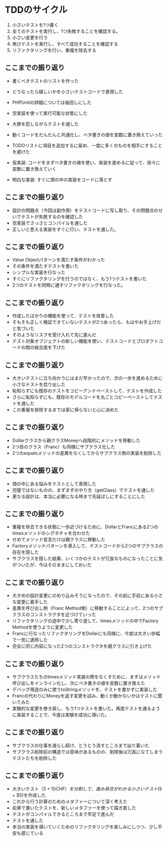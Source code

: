 # TDDのサイクル
1. 小さいテストを1つ書く
2. 全てのテストを実行し、1つ失敗することを確認する。
3. 小さい変更を行う
4. 再びテストを実行し、すべて成功することを確認する
5. リファクタリングを行い、重複を除去する

## ここまでの振り返り
* 書くべきテストのリストを作った
* どうなったら嬉しいかを小さいテストコードで表現した
* PHPUnitの詳細については後回しにした
* 空実装を使って実行可能な状態にした
* 大罪を犯しながらテストを通した
* 動くコードをだんだんと共通化し、ベタ書きの値を変数に置き換えていった
* TODOリストに項目を追加するに留め、一度に多くのものを相手にすることを避けた

* 仮実装: コードをまずベタ書きの値を使い、実装を進めるに従って、徐々に変数に置き換えていく
* 明白な実装: すぐに頭の中の実装をコードに落とす

## ここまでの振り返り
* 設計の問題点（今回は副作用）をテストコードに写し取り、その問題点のせいでテストが失敗するのを確認した
* 空実装でさっさとコンパイルを通した
* 正しいと思える実装をすぐに行い、テストを通した。

## ここまでの振り返り
* Value Objectパターンを満たす条件がわかった
* その条件を満たすテストを書いた
* シンプルな実装を行なった
* すぐにリファクタリングを行うのではなく、もう1つテストを書いた
* 2つのテストを同時に通すリファクタリングを行なった。

## ここまでの振り返り
* 作成したばかりの機能を使って、テストを改善した
* そもそも正しく検証できていないテストが2つあったら、もはやお手上げだと気づいた
* そのようなリスクを受け入れて先に進んだ
* テスト対象オブジェクトの新しい機能を使い、テストコードとプロダクトコードの間の結合度を下げた

## ここまでの振り返り
* 大きいテストに立ち向かうにはまだ早かったので、次の一歩を進めるために小さなテストを捻り出した
* 恥知らずにも既存のテストをコピーアンドペーストして、テストを作成した
* さらに恥知らずにも、既存のモデルコードを丸ごとコピーペーストしてテストを通した
* この重複を排除するまでは家に帰らないと心に決めた

## ここまでの振り返り
* Dollarクラスから親クラスMoneyへ段階的にメソッドを移動した
* 2つ目のクラス（Franc）も同様にサブクラス化した
* 2つのequalsメソッドの差異をなくしてからサブクラス側の実装を削除した

## ここまでの振り返り
* 頭の中にある悩みをテストとして表現した
* 完璧ではないものの、まずまずのやり方（getClass）でテストを通した
* 更なる設計は、本当に必要になる時まで先延ばしにすることにした

## ここまでの振り返り
* 重複を除去できる状態に一歩近づけるために、DollarとFrancにある2つのtimesメソッドのシグネチャを合わせた
* せめてメソッド宣言だけは親クラスに移動した
* Factoryメソッドパターンを導入して、テストコードから2つのサブクラスの存在を隠した
* サブクラスを隠した結果、いくつかのテストが冗長なものになったことに気がついたが、今はそのままにしておいた

## ここまでの振り返り
* 大きめの設計変更にのめり込みそうになったので、その前に手前にある小さな変更に着手した
* 差異を呼び出し側（Franc Method側）に移動することによって、2つのサブクラスのコンストラクタを近づけていった
* リファクタリングの途中で少し寄り道して、timesメソッドの中でFactory Methodを使うように変更した
* Francに行なったリファクタリングをDollarにも同様に、今度は大きい歩幅で一気に適用した
* 完全に同じ内容になった2つのコンストラクタを親クラスに引き上げた

## ここまでの振り返り
* サブクラスたちのtimesメソッド実装の際をなくすために、まずはメソッド呼び出しをインライン化し、次にベタ書きの値を変数に置き換えた
* デバッグ用途のみに使うtoStringメソッドを、テストを書かずに実装した
* Francの代わりにMoneyを返す変更を試み、動くか動かないかはテストに聞いてみた
* 実験的な変更を巻き戻し、もう1つテストを書いた。再度テストを通るように実装することで、今度は実験を成功に導いた。

## ここまでの振り返り
* サブクラスの仕事を減らし続け、とうとう消すところまで辿り着いた
* サブクラス削除前の構造では意味があるものの、削除後は冗長になてしまうテストたちを削除した

## ここまでの振り返り
* 大きいテスト（$5 + 10CHF）を分割して、進み具合がわかる小さいテスト($5 + $5)を作成した
* これから行う計算のためのメタファーについて深く考えた
* 前章で書いたテストを、新しいメタファーを使って描き直した
* テストがコンパイルできるところまで早足で進んだ
* テストを通した
* 本当の実装を導いていくためのリファクタリングを楽しみにしつつ、少し不安も感じている